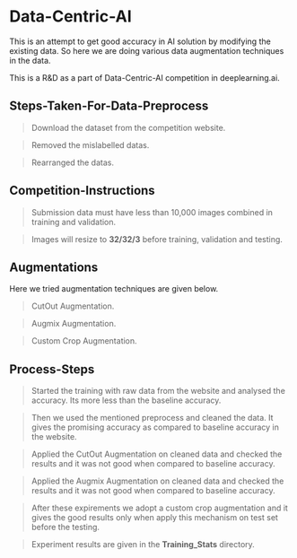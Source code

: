 # Data-Centric-AI
This is an attempt to get good accuracy in AI solution by modifying the existing data. So here we are doing various data augmentation techniques in the data.

This is a R&D as a part of Data-Centric-AI competition in deeplearning.ai.

## Steps-Taken-For-Data-Preprocess
> Download the dataset from the competition website.

> Removed the mislabelled datas.

> Rearranged the datas.
## Competition-Instructions
> Submission data must have less than 10,000 images combined in training and validation.

> Images will resize to **32/32/3** before training, validation and testing.

## Augmentations
Here we tried augmentation techniques are given below.
> CutOut Augmentation.

> Augmix Augmentation.

> Custom Crop Augmentation.

## Process-Steps
 >  Started the training with raw data from the website and analysed the accuracy. Its more less than the baseline accuracy.
 
 >  Then we used the mentioned preprocess and cleaned the data. It gives the promising accuracy as compared to baseline accuracy in the website.
 
 >  Applied the CutOut Augmentation on cleaned data and checked the results and it was not good when compared to baseline accuracy.
 
 >  Applied the Augmix Augmentation on cleaned data and checked the results and it was not good when compared to baseline accuracy.
 
 >  After these expirements we adopt a custom crop augmentation and it gives the good results only when apply this mechanism on test set before the testing.
 
 >  Experiment results are given in the **Training_Stats** directory.
